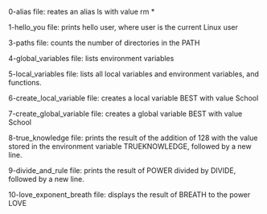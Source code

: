0-alias file: reates an alias ls with value rm *

1-hello_you file: prints hello user, where user is the current Linux user

3-paths file: counts the number of directories in the PATH

4-global_variables file: lists environment variables

5-local_variables file: lists all local variables and environment variables, and functions.

6-create_local_variable file: creates a local variable BEST with value School

7-create_global_variable file: creates a global variable BEST with value School

8-true_knowledge file: prints the result of the addition of 128 with the value stored in the environment variable TRUEKNOWLEDGE, followed by a new line.

9-divide_and_rule file: prints the result of POWER divided by DIVIDE, followed by a new line.

10-love_exponent_breath file: displays the result of BREATH to the power LOVE
